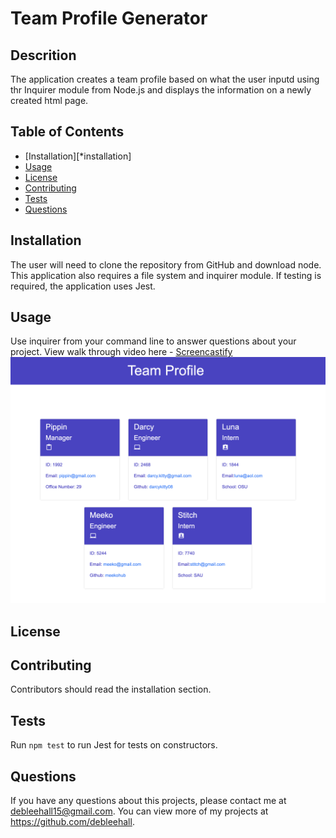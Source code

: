 # Team Profile Generator

## Descrition
The application creates a team profile based on what the user inputd using thr Inquirer module from Node.js and displays the information on a newly created html page.

## Table of Contents
* [Installation][*installation]
* [Usage](#usage)
* [License](#license)
* [Contributing](#contributing)
* [Tests](#tests)
* [Questions](#questions)

## Installation
The user will need to clone the repository from GitHub and download node. This application also requires a file system and inquirer module. If testing is required, the application uses Jest. 

## Usage 
Use inquirer from your command line to answer questions about your project. View walk through video here - [Screencastify](https://drive.google.com/file/d/1tWZNaLaSKDgV-UohblVVEdnwex9nPzDj/view)<br>
<img src="./assets/sample.png">

## License 

## Contributing 
Contributors should read the installation section. 

## Tests
Run `npm test` to run Jest for tests on constructors. 

## Questions
If you have any questions about this projects, please contact me at debleehall15@gmail.com. You can view more of my projects at https://github.com/debleehall.